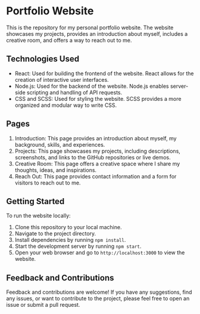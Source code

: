 # Portfolio Website

This is the repository for my personal portfolio website. The website showcases my projects, provides an introduction about myself, includes a creative room, and offers a way to reach out to me.

## Technologies Used

- React: Used for building the frontend of the website. React allows for the creation of interactive user interfaces.
- Node.js: Used for the backend of the website. Node.js enables server-side scripting and handling of API requests.
- CSS and SCSS: Used for styling the website. SCSS provides a more organized and modular way to write CSS.

## Pages

1. Introduction: This page provides an introduction about myself, my background, skills, and experiences.
2. Projects: This page showcases my projects, including descriptions, screenshots, and links to the GitHub repositories or live demos.
3. Creative Room: This page offers a creative space where I share my thoughts, ideas, and inspirations.
4. Reach Out: This page provides contact information and a form for visitors to reach out to me.

## Getting Started

To run the website locally:

1. Clone this repository to your local machine.
2. Navigate to the project directory.
3. Install dependencies by running `npm install`.
4. Start the development server by running `npm start`.
5. Open your web browser and go to `http://localhost:3000` to view the website.

## Feedback and Contributions

Feedback and contributions are welcome! If you have any suggestions, find any issues, or want to contribute to the project, please feel free to open an issue or submit a pull request.
